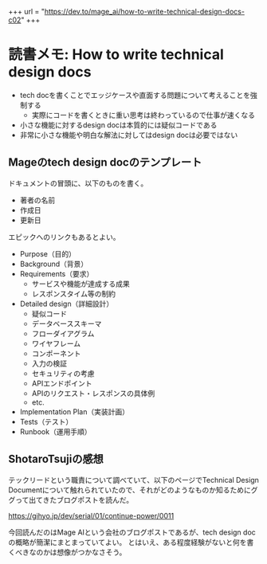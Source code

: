 +++
url = "https://dev.to/mage_ai/how-to-write-technical-design-docs-c02"
+++
# 読書メモ: How to write technical design docs

- tech docを書くことでエッジケースや直面する問題について考えることを強制する
  - 実際にコードを書くときに重い思考は終わっているので仕事が速くなる
- 小さな機能に対するdesign docは本質的には疑似コードである
- 非常に小さな機能や明白な解法に対してはdesign docは必要ではない

## Mageのtech design docのテンプレート

ドキュメントの冒頭に、以下のものを書く。

- 著者の名前
- 作成日
- 更新日

エピックへのリンクもあるとよい。

- Purpose（目的）
- Background（背景）
- Requirements（要求）
  - サービスや機能が達成する成果
  - レスポンスタイム等の制約
- Detailed design（詳細設計）
  - 疑似コード
  - データベーススキーマ
  - フローダイアグラム
  - ワイヤフレーム
  - コンポーネント
  - 入力の検証
  - セキュリティの考慮
  - APIエンドポイント
  - APIのリクエスト・レスポンスの具体例
  - etc.
- Implementation Plan（実装計画）
- Tests（テスト）
- Runbook（運用手順）

## ShotaroTsujiの感想

テックリードという職責について調べていて、以下のページでTechnical Design Documentについて触れられていたので、それがどのようなものか知るためにググって出てきたブログポストを読んだ。

https://gihyo.jp/dev/serial/01/continue-power/0011

今回読んだのはMage AIという会社のブログポストであるが、tech design docの概略が簡潔にまとまっていてよい。
とはいえ、ある程度経験がないと何を書くべきなのかは想像がつかなさそう。
